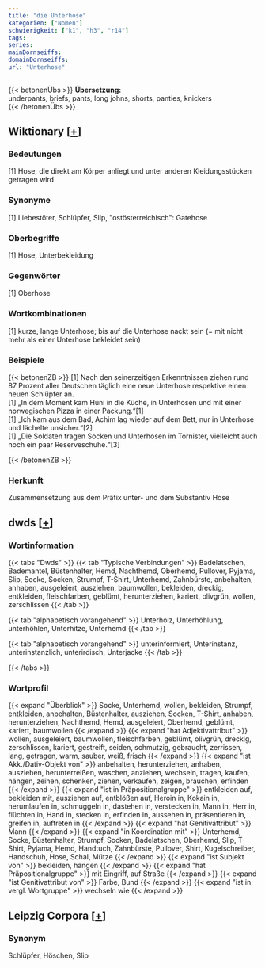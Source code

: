 ```yaml
---
title: "die Unterhose"
kategorien: ["Nomen"]
schwierigkeit: ["k1", "h3", "r14"]
tags:
series:
mainDornseiffs:
domainDornseiffs:
url: "Unterhose"
---
```


{{< betonenÜbs >}}
**Übersetzung:**  
underpants, briefs, pants, long johns, shorts, panties, knickers  
{{< /betonenÜbs >}}

## Wiktionary [[+](https://de.wiktionary.org/wiki/Unterhose)]

### Bedeutungen
[1] Hose, die direkt am Körper anliegt und unter anderen Kleidungsstücken getragen wird  

### Synonyme
[1] Liebestöter, Schlüpfer, Slip, "ostösterreichisch": Gatehose  

### Oberbegriffe
[1] Hose, Unterbekleidung  

### Gegenwörter
[1] Oberhose  

### Wortkombinationen
[1] kurze, lange Unterhose; bis auf die Unterhose nackt sein (= mit nicht mehr als einer Unterhose bekleidet sein)  

### Beispiele
{{< betonenZB >}}
[1] Nach den seinerzeitigen Erkenntnissen ziehen rund 87 Prozent aller Deutschen täglich eine neue Unterhose respektive einen neuen Schlüpfer an.  
[1] „In dem Moment kam Húni in die Küche, in Unterhosen und mit einer norwegischen Pizza in einer Packung.“[1]  
[1] „Ich kam aus dem Bad, Achim lag wieder auf dem Bett, nur in Unterhose und lächelte unsicher.“[2]  
[1] „Die Soldaten tragen Socken und Unterhosen im Tornister, vielleicht auch noch ein paar Reserveschuhe.“[3]  

{{< /betonenZB >}}
### Herkunft
Zusammensetzung aus dem Präfix unter- und dem Substantiv Hose  



## dwds [[+](https://www.dwds.de/wb/Unterhose)]

### Wortinformation
{{< tabs "Dwds" >}}
{{< tab "Typische Verbindungen" >}}
Badelatschen, Bademantel, Büstenhalter, Hemd, Nachthemd, Oberhemd, Pullover, Pyjama, Slip, Socke, Socken, Strumpf, T-Shirt, Unterhemd, Zahnbürste, anbehalten, anhaben, ausgeleiert, ausziehen, baumwollen, bekleiden, dreckig, entkleiden, fleischfarben, geblümt, herunterziehen, kariert, olivgrün, wollen, zerschlissen
{{< /tab >}}

{{< tab "alphabetisch vorangehend" >}}
Unterholz, Unterhöhlung, unterhöhlen, Unterhitze, Unterhemd
{{< /tab >}}

{{< tab "alphabetisch vorangehend" >}}
unterinformiert, Unterinstanz, unterinstanzlich, unterirdisch, Unterjacke
{{< /tab >}}

{{< /tabs >}}

### Wortprofil
{{< expand "Überblick" >}} Socke, Unterhemd, wollen, bekleiden, Strumpf, entkleiden, anbehalten, Büstenhalter, ausziehen, Socken, T-Shirt, anhaben, herunterziehen, Nachthemd, Hemd, ausgeleiert, Oberhemd, geblümt, kariert, baumwollen {{< /expand >}}
{{< expand "hat Adjektivattribut" >}} wollen, ausgeleiert, baumwollen, fleischfarben, geblümt, olivgrün, dreckig, zerschlissen, kariert, gestreift, seiden, schmutzig, gebraucht, zerrissen, lang, getragen, warm, sauber, weiß, frisch {{< /expand >}}
{{< expand "ist Akk./Dativ-Objekt von" >}} anbehalten, herunterziehen, anhaben, ausziehen, herunterreißen, waschen, anziehen, wechseln, tragen, kaufen, hängen, zeihen, schenken, ziehen, verkaufen, zeigen, brauchen, erfinden {{< /expand >}}
{{< expand "ist in Präpositionalgruppe" >}} entkleiden auf, bekleiden mit, ausziehen auf, entblößen auf, Heroin in, Kokain in, herumlaufen in, schmuggeln in, dastehen in, verstecken in, Mann in, Herr in, flüchten in, Hand in, stecken in, erfinden in, aussehen in, präsentieren in, greifen in, auftreten in {{< /expand >}}
{{< expand "hat Genitivattribut" >}} Mann {{< /expand >}}
{{< expand "in Koordination mit" >}} Unterhemd, Socke, Büstenhalter, Strumpf, Socken, Badelatschen, Oberhemd, Slip, T-Shirt, Pyjama, Hemd, Handtuch, Zahnbürste, Pullover, Shirt, Kugelschreiber, Handschuh, Hose, Schal, Mütze {{< /expand >}}
{{< expand "ist Subjekt von" >}} bekleiden, hängen {{< /expand >}}
{{< expand "hat Präpositionalgruppe" >}} mit Eingriff, auf Straße {{< /expand >}}
{{< expand "ist Genitivattribut von" >}} Farbe, Bund {{< /expand >}}
{{< expand "ist in vergl. Wortgruppe" >}} wechseln wie {{< /expand >}}

## Leipzig Corpora [[+](https://corpora.uni-leipzig.de/en/res?word=Unterhose&corpusId=deu_newscrawl-public_2018)]


### Synonym
Schlüpfer, Höschen, Slip

